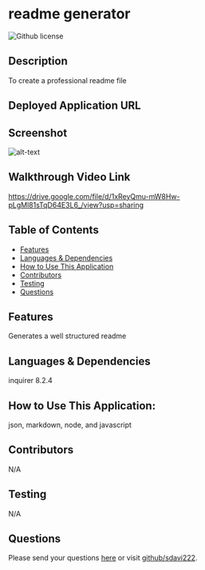# readme generator 
  ![Github license](https://img.shields.io/badge/license-MIT-blue.svg)
  ## Description
  To create a professional readme file
  ## Deployed Application URL
  
  ## Screenshot
  ![alt-text]()
  ## Walkthrough Video Link
  https://drive.google.com/file/d/1xReyQmu-mW8Hw-pLgMl81sTqD64E3L6_/view?usp=sharing
  ## Table of Contents
  * [Features](#features)
  * [Languages & Dependencies](#languagesanddependencies)
  * [How to Use This Application](#HowtoUseThisApplication)
  * [Contributors](#contributors)
  * [Testing](#testing)
  * [Questions](#questions)
  ## Features
  Generates a well structured readme
  ## Languages & Dependencies
  inquirer 8.2.4 
  ## How to Use This Application:
  json, markdown, node, and javascript
  ## Contributors
  N/A
  ## Testing
  N/A
  ## Questions
  Please send your questions [here](mailto:sethdavi224@gmail.com?subject=[GitHub]%20Dev%20Connect) or visit [github/sdavi222](https://github.com/sdavi222).
  
